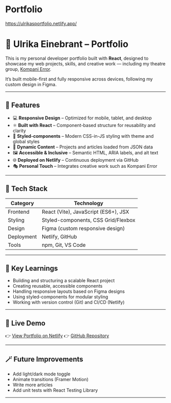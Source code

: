 # Portfolio
https://ulrikasportfolio.netlify.app/

# 🌟 Ulrika Einebrant – Portfolio

This is my personal developer portfolio built with **React**, designed to showcase my web projects, skills, and creative work — including my theatre group, [Kompani Error](https://kompanierror.se/#/).  

It’s built mobile-first and fully responsive across devices, following my custom design in Figma.

---

## 🚀 Features

- 💻 **Responsive Design** – Optimized for mobile, tablet, and desktop  
- ⚛️ **Built with React** – Component-based structure for reusability and clarity  
- 💅 **Styled-components** – Modern CSS-in-JS styling with theme and global styles  
- 🧩 **Dynamic Content** – Projects and articles loaded from JSON data  
- 🖼️ **Accessible & Inclusive** – Semantic HTML, ARIA labels, and alt text  
- 🌐 **Deployed on Netlify** – Continuous deployment via GitHub  
- 🎭 **Personal Touch** – Integrates creative work such as Kompani Error

---

## 🧱 Tech Stack

| Category | Technology |
|-----------|-------------|
| Frontend | React (Vite), JavaScript (ES6+), JSX |
| Styling | Styled-components, CSS Grid/Flexbox |
| Design | Figma (custom responsive design) |
| Deployment | Netlify, GitHub |
| Tools | npm, Git, VS Code |

---

## 🧠 Key Learnings

- Building and structuring a scalable React project  
- Creating reusable, accessible components  
- Handling responsive layouts based on Figma designs  
- Using styled-components for modular styling  
- Working with version control (Git) and CI/CD (Netlify)

---

## 🔗 Live Demo

👉 [View Portfolio on Netlify](https://ulrikasportfolio.netlify.app) 
👉 [GitHub Repository](https://github.com/UlrikaRakkaBrant/js-project-portfolio)

---

## 🪄 Future Improvements

- Add light/dark mode toggle  
- Animate transitions (Framer Motion)  
- Write more articles  
- Add unit tests with React Testing Library

---




